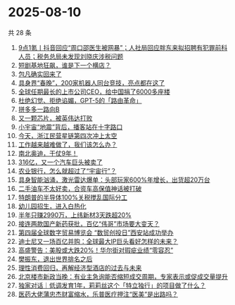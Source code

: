 # 2025-08-10

共 28 条

<!-- BEGIN 36KR -->
<!-- 最后更新时间 2025-08-10 05:07:51 +0800 -->
1. [9点1氪丨抖音回应“周口邵医生被网暴”；人社局回应胖东来拟招聘有犯罪前科人员；税务总局未发现刘晓庆涉税问题](https://36kr.com/p/3414321010625922)
1. [短剧基地狂飙，谁是下一个横店？](https://36kr.com/p/3414278770838913)
1. [包凡确实回来了](https://36kr.com/p/3415107290779264)
1. [具身界“春晚”，200家机器人同台竞技，亮点都在这了](https://36kr.com/p/3415061751795079)
1. [全球任期最长的上市公司CEO，给中国捐了6000多座楼](https://36kr.com/p/3415058108206468)
1. [杜绝幻觉、拒绝谄媚，GPT-5的「路由革命」](https://36kr.com/p/3414259316264585)
1. [拼多多一路向B](https://36kr.com/p/3414187461529217)
1. [又一颗芯片，被英伟达打败](https://36kr.com/p/3414981276290441)
1. [小宇宙“地震”背后，播客站在十字路口](https://36kr.com/p/3415042877263488)
1. [今天，浙江民营星链第四次冲上太空](https://36kr.com/p/3415261230206595)
1. [工作越来越难做了，我们该怎么办？](https://36kr.com/p/3387168030146049)
1. [南北奥迪，干仗9年！](https://36kr.com/p/3414173167832704)
1. [316亿，又一个汽车巨头被卖了](https://36kr.com/p/3414984831864450)
1. [农业银行，怎么就超过了“宇宙行”？](https://36kr.com/p/3414911622139270)
1. [具身智能汹涌，激光雷达爆单：头部玩家600%年增长，出货超20万台](https://36kr.com/p/3414141455109507)
1. [二手油车不太好卖，合资车高保值神话被打破](https://36kr.com/p/3414154410561160)
1. [特朗普的半导体100%关税搅乱国际分工](https://36kr.com/p/3414880098995588)
1. [幼儿园招生，进入白热化](https://36kr.com/p/3414278267162245)
1. [半年只赚2990万，上纬新材3天跌超20%](https://36kr.com/p/3414154596552065)
1. [接连两款国产新药获批，百亿“伟哥”市场要大变天？](https://36kr.com/p/3414855145819527)
1. [第四届全球数字贸易博览会 “数贸创投日”西安站成功举办](https://36kr.com/p/3414080477351300)
1. [迪士尼又一场百亿并购：全球最大IP巨头看好怎样的未来？](https://36kr.com/p/3414326265957765)
1. [高盛警告：美股或大跌20%！华尔街对瑕疵业绩“零容忍”](https://36kr.com/p/3414845216263810)
1. [樊振东，退出世界排名之后](https://36kr.com/p/3414319759675014)
1. [理性消费回归，再解经济型酒店的过去与未来](https://36kr.com/p/3414262079052164)
1. [北京楼市新政当晚：有业主急询能否缩短成交周期，专家表示或促成交量提升](https://36kr.com/p/3414372744760704)
1. [独家对话｜低调发育1年，莉莉丝这个「特立独行」的项目做了什么？](https://36kr.com/p/3414226795056521)
1. [医药大佬蒲忠杰财富缩水，乐普医疗押注“医美”是出路吗？](https://36kr.com/p/3414317568923780)
<!-- END 36KR -->